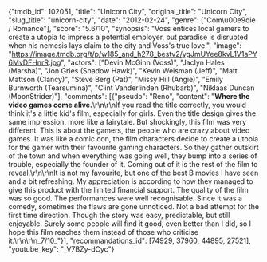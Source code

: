 {"tmdb_id": 102051, "title": "Unicorn City", "original_title": "Unicorn City", "slug_title": "unicorn-city", "date": "2012-02-24", "genre": ["Com\u00e9die / Romance"], "score": "5.6/10", "synopsis": "Voss entices local gamers to create a utopia to impress a potential employer, but paradise is disrupted when his nemesis lays claim to the city and Voss's true love.", "image": "https://image.tmdb.org/t/p/w185_and_h278_bestv2/ygJmUYee8kvL1V1aPY6MvDFHnrR.jpg", "actors": ["Devin McGinn (Voss)", "Jaclyn Hales (Marsha)", "Jon Gries (Shadow Hawk)", "Kevin Weisman (Jeff)", "Matt Mattson (Clancy)", "Steve Berg (Pat)", "Missy Hill (Angie)", "Emily Burnworth (Tearsumina)", "Clint Vanderlinden (Rhubarb)", "Niklaas Duncan (MoonStrider)"], "comments": [{"pseudo": "Reno", "content": "**Where the video games come alive.**\r\n\r\nIf you read the title correctly, you would think it's a little kid's film, especially for girls. Even the title design gives the same impression, more like a fairytale. But shockingly, this film was very different. This is about the gamers, the people who are crazy about video games. It was like a comic con, the film characters decide to create a utopia for the gamer with their favourite gaming characters. So they gather outskirt of the town and when everything was going well, they bump into a series of trouble, especially the founder of it. Coming out of it is the rest of the film to reveal.\r\n\r\nIt is not my favourite, but one of the best B movies I have seen and a bit refreshing. My appreciation is according to how they managed to give this product with the limited financial support. The quality of the film was so good. The performances were well recognisable. Since it was a comedy, sometimes the flaws are gone unnoticed. Not a bad attempt for the first time direction. Though the story was easy, predictable, but still enjoyable. Surely some people will find it good, even better than I did, so I hope this film reaches them instead of those who criticise it.\r\n\r\n_7/10_"}], "recommandations_id": [74929, 37960, 44895, 27521], "youtube_key": "_V7BZy-dCyc"}